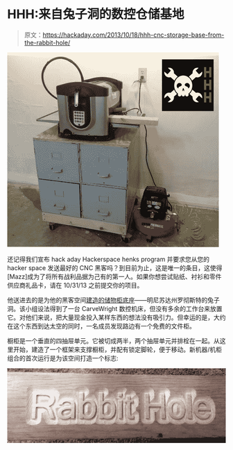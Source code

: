 # HHH:来自兔子洞的数控仓储基地

> 原文：<https://hackaday.com/2013/10/18/hhh-cnc-storage-base-from-the-rabbit-hole/>

![henchmen-rabbithole-cnc-storage-base](img/0b475e11020458ac6c03e199fd0c733a.png)

还记得我们宣布 hack aday Hackerspace henks program 并要求您从您的 hacker space 发送最好的 CNC 黑客吗？到目前为止，这是唯一的条目，这使得[Mazz]成为了将所有战利品据为己有的第一人。如果你想尝试贴纸、衬衫和零件供应商礼品卡，请在 10/31/13 之前提交你的项目。

他送进去的是为他的黑客空间[建造的储物柜底座](http://www.tymkrs.com/rabbithole/)——明尼苏达州罗彻斯特的兔子洞。该小组设法得到了一台 CarveWright 数控机床，但没有多余的工作台来放置它。对他们来说，把大量现金投入某样东西的想法没有吸引力。但幸运的是，大约在这个东西到达太空的同时，一名成员发现路边有一个免费的文件柜。

橱柜是一个垂直的四抽屉单元。它被切成两半，两个抽屉单元并排栓在一起。从这里开始，建造了一个框架来支撑橱柜，并配有锁定脚轮，便于移动。新机器/机柜组合的首次运行是为该空间打造一个标志:

![rabbit-hole-carved-sign](img/6b622ea53fbce424cfeb0082826790fb.png)